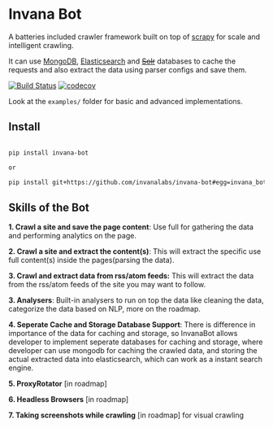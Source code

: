 # Invana Bot

A batteries included crawler framework built on top of [scrapy](https://scrapy.org/) for scale and intelligent crawling.

It can use [MongoDB](https://www.mongodb.com/), [Elasticsearch](https://www.elastic.co/products/elasticsearch) 
and <del>[Solr](http://lucene.apache.org/solr/)</del> databases to cache the requests and also extract the data using parser configs 
and save them.


[![Build Status](https://travis-ci.org/invanalabs/web-crawler-plus.svg?branch=master)](https://travis-ci.org/invanalabs/web-crawler-plus) 
[![codecov](https://codecov.io/gh/invanalabs/web-crawler-plus/branch/master/graph/badge.svg)](https://codecov.io/gh/invanalabs/web-crawler-plus) 

Look at the `examples/` folder for basic and advanced implementations.

## Install

```bash

pip install invana-bot

or 

pip install git+https://github.com/invanalabs/invana-bot#egg=invana_bot


```



## Skills of the Bot

**1. Crawl a site and save the page content**: Use full for gathering the data and performing analytics on the page.

**2. Crawl a site and extract the content(s)**: This will extract the specific use full content(s) inside the pages(parsing the data). 

**3. Crawl and extract data from rss/atom feeds:** This will extract the data from the rss/atom feeds of the site you may want to follow.

**3. Analysers**: Built-in analysers to run on top the data like cleaning the data, categorize the data based on NLP, more on the roadmap.

**4. Seperate Cache and Storage Database Support**: There is difference in importance of the data for caching and storage, so
InvanaBot allows developer to implement seperate databases for caching and storage, where developer can use mongodb
for caching the crawled data, and storing the actual extracted data into elasticsearch, which can work as a instant search engine.

**5. ProxyRotator** [in roadmap]

**6. Headless Browsers** [in roadmap]

**7. Taking screenshots while crawling** [in roadmap] for visual crawling


